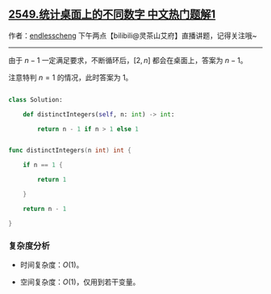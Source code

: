## [2549.统计桌面上的不同数字 中文热门题解1](https://leetcode.cn/problems/count-distinct-numbers-on-board/solutions/100000/shu-xue-o1-jie-by-endlesscheng-hucn)

作者：[endlesscheng](https://leetcode.cn/u/endlesscheng)
下午两点【bilibili@灵茶山艾府】直播讲题，记得关注哦~

---

由于 $n-1$ 一定满足要求，不断循环后，$[2,n]$ 都会在桌面上，答案为 $n-1$。

注意特判 $n=1$ 的情况，此时答案为 $1$。

```py [sol1-Python3]
class Solution:
    def distinctIntegers(self, n: int) -> int:
        return n - 1 if n > 1 else 1
```

```go [sol1-Go]
func distinctIntegers(n int) int {
	if n == 1 {
		return 1
	}
	return n - 1
}
```

### 复杂度分析

- 时间复杂度：$O(1)$。
- 空间复杂度：$O(1)$，仅用到若干变量。
